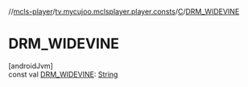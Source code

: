 //[mcls-player](../../../index.md)/[tv.mycujoo.mclsplayer.player.consts](../index.md)/[C](index.md)/[DRM_WIDEVINE](-d-r-m_-w-i-d-e-v-i-n-e.md)

# DRM_WIDEVINE

[androidJvm]\
const val [DRM_WIDEVINE](-d-r-m_-w-i-d-e-v-i-n-e.md): [String](https://kotlinlang.org/api/latest/jvm/stdlib/kotlin/-string/index.html)
